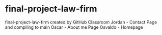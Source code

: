 # final-project-law-firm
final-project-law-firm created by GitHub Classroom
Jordan - Contact Page and compiling to main
Oscar - About me Page
Osvaldo - Homepage
